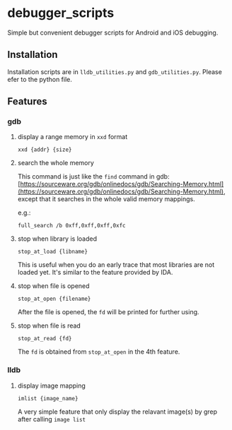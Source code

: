# debugger_scripts
Simple but convenient debugger scripts for Android and iOS debugging.

## Installation
Installation scripts are in `lldb_utilities.py` and `gdb_utilities.py`. Please efer to the python file.

## Features
### gdb
1. display a range memory in `xxd` format 
    ```
    xxd {addr} {size}
    ```
2. search the whole memory

    This command is just like the `find` command in gdb: 
    [https://sourceware.org/gdb/onlinedocs/gdb/Searching-Memory.html](https://sourceware.org/gdb/onlinedocs/gdb/Searching-Memory.html), 
    except that it searches in the whole valid memory mappings.

    e.g.:
    ```
    full_search /b 0xff,0xff,0xff,0xfc
    ```
3. stop when library is loaded
    ```
    stop_at_load {libname}
    ```
    This is useful when you do an early trace that most libraries are not loaded yet. It's similar to the feature provided by IDA.
4. stop when file is opened
    ```
    stop_at_open {filename}
    ```
    After the file is opened, the `fd` will be printed for further using.
5. stop when file is read
    ```
    stop_at_read {fd}
    ```
    The `fd` is obtained from `stop_at_open` in the 4th feature.
    
### lldb
1. display image mapping
    ```
    imlist {image_name}
    ```
    A very simple feature that only display the relavant image(s) by grep after calling `image list`
